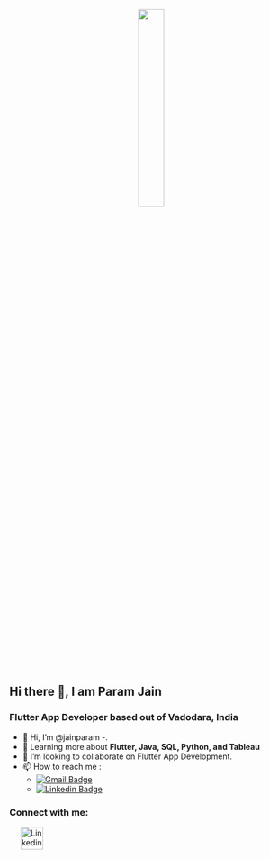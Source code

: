 <p align="center">
 <img src="https://giphy.com/gifs/Friends-friends-tv-episode-219-Vbtc9VG51NtzT1Qnv1?cid=ecf05e47m3vacsts5fthipjgu8wbhnjcvztklh15knw54iq4&ep=v1_gifs_search&rid=giphy.gif&ct=g" width="30%" height="30%" />
</p>

<h2 >Hi there 👋, I am Param Jain</h2>
<h3 >Flutter App Developer based out of Vadodara, India</h3>

- 👋 Hi, I’m @jainparam -.
- 🌱 Learning more about **Flutter, Java, SQL, Python, and Tableau** 
- 💞️ I’m looking to collaborate on Flutter App Development.
- 📫 How to reach me :
  * [![Gmail Badge](https://img.shields.io/badge/-paramjain1920@gmail.com-c14438?style=plastic&logo=Gmail&logoColor=white&link=mailto:chatterjeeu7@gmail.com)](mailto:paramjain1920@gmail.com)
  * [![Linkedin Badge](https://img.shields.io/badge/-paramjain-ffffff?style=plastic&logo=Linkedin&logoColor=blue&link=mailto:chatterjeeu7@gmail.com)](https://www.linkedin.com/in/param-jain-/)

<h3 align="left">Connect with me:</h3>
<p align="left" >
<a href="https://www.linkedin.com/in/param-jain-/" target="blank"><img hspace ="20" align="center" src="https://www.vectorlogo.zone/logos/linkedin/linkedin-tile.svg" alt="Linkedin" height="40" width="40" /></a>
</p>




<!---
jainparam/jainparam is a ✨ special ✨ repository because its `README.md` (this file) appears on your GitHub profile.
You can click the Preview link to take a look at your changes.
--->
